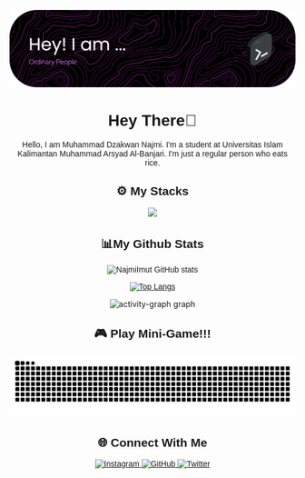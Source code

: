 ![Header](img/p2.png)

<link rel="preconnect" href="https://fonts.googleapis.com">
<link rel="preconnect" href="https://fonts.gstatic.com" crossorigin>
<link href="https://fonts.googleapis.com/css2?family=Poppins:ital,wght@0,100;0,200;0,300;0,400;0,500;0,600;0,700;0,800;0,900;1,100;1,200;1,300;1,400;1,500;1,600;1,700;1,800;1,900&display=swap" rel="stylesheet">

<style>
  h1,h2,h3,p {
  font-family: 'Poppins', sans-serif;
  text-align: center;
  }
</style>

<h1 align="left">Hey There👋</h1>
<p align="center">Hello, I am Muhammad Dzakwan Najmi. I'm a student at Universitas Islam Kalimantan Muhammad Arsyad Al-Banjari. I'm just a regular person who eats rice.</p>

<!-- Stacks -->
<h2 align="center">⚙️ My Stacks</h2>
<p align="center">
  <a href="https://skillicons.dev">
    <img src="https://skillicons.dev/icons?i=html,css,js,ts,react,github,linux,vscode,vite,mysql,nodejs,notion,py,git," />
  </a>
</p>

<h2 align="center">📊My Github Stats</h2>

<div align="center">

  ![NajmiImut GitHub stats](https://github-readme-stats.vercel.app/api?username=dzakwannajmi&show_icons=true&theme=radical&border_radius=45)

  [![Top Langs](https://github-readme-stats.vercel.app/api/top-langs/?username=dzakwannajmi&layout=pie&theme=radical&border_radius=45)](https://github.com/dzakwannajmi/github-readme-stats)

  <img src="https://github-readme-activity-graph.vercel.app/graph?username=dzakwannajmi&radius=16&theme=redical&area=true&order=5" height="300" alt="activity-graph graph"  />
</div>

<h2 align="center">🎮 Play Mini-Game!!!</h2>
<img src="https://raw.githubusercontent.com/dzakwannajmi/dzakwannajmi/output/snake.svg" alt="Snake animation" />

<h2 align="center">🌐 Connect With Me</h2>

<p align="center">
  <a href="https://www.instagram.com/dzkwn23">
    <img src="https://skillicons.dev/icons?i=instagram" alt="Instagram"/>
  </a>
  <a href="https://github.com/dzakwannajmi">
    <img src="https://skillicons.dev/icons?i=github" alt="GitHub"/>
  </a>
  <a href="https://twitter.com">
    <img src="https://skillicons.dev/icons?i=twitter" alt="Twitter"/>
  </a>
</p>